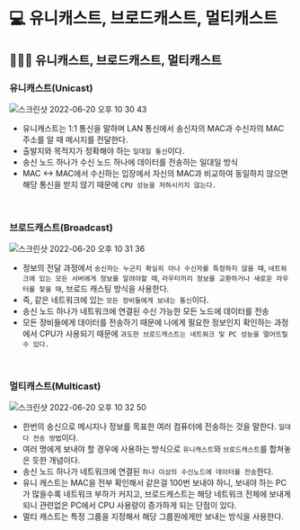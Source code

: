# 💻 유니캐스트, 브로드캐스트, 멀티캐스트

## 👨🏻‍💻 유니캐스트, 브로드캐스트, 멀티캐스트

### 유니캐스트(Unicast)

![스크린샷 2022-06-20 오후 10 30 43](https://user-images.githubusercontent.com/64779472/174612654-e7d99140-5f67-491e-bb7a-da391624f2f2.png)

- 유니캐스트는 1:1 통신을 말하며 LAN 통신에서 송신자의 MAC과 수신자의 MAC 주소를 알 때 메시지를 전달한다.
- 출발지와 목적지가 정확해야 하는 `일대일 통신`이다.
- 송신 노드 하나가 수신 노드 하나에 데이터를 전송하는 일대일 방식
- MAC <-> MAC에서 수신하는 입장에서 자신의 MAC과 비교하여 동일하지 않으면 해당 통신을 받지 않기 때문에 `CPU 성능을 저하시키지 않는다.`

<br />

### 브로드캐스트(Broadcast)

![스크린샷 2022-06-20 오후 10 31 36](https://user-images.githubusercontent.com/64779472/174612787-d83623f3-05cd-4f7d-9f00-9e306ba64b7d.png)

- 정보의 전달 과정에서 `송신자는 누군지 확실히 아나 수신자를 특정하지 않을 때`, `네트워크에 있는 모든 서버에게 정보를 알려야할 때`, `라우터끼리 정보를 교환하거나 새로운 라우터를 찾을 때`, 브로드 캐스팅 방식을 사용한다.
- 즉, 같은 네트워크에 있는 `모든 장비들에게 보내는 통신`이다.
- 송신 노드 하나가 네트워크에 연결된 수신 가능한 모든 노드에 데이터를 전송
- 모든 장비들에게 데이터를 전송하기 때문에 나에게 필요한 정보인지 확인하는 과정에서 CPU가 사용되기 때문에 `과도한 브로드캐스트는 네트워크 및 PC 성능을 떨어뜨릴 수 있다.`

<br />

### 멀티캐스트(Multicast)

![스크린샷 2022-06-20 오후 10 32 50](https://user-images.githubusercontent.com/64779472/174613014-96873e6b-b600-4d37-8240-c34f27826bc6.png)

- 한번의 송신으로 메시지나 정보를 목표한 여러 컴퓨터에 전송하는 것을 말한다. `일대다 전송 방법`이다.
- 여러 명에게 보내야 할 경우에 사용하는 방식으로 `유니캐스트`와 `브로드캐스트`를 합쳐놓은 듯한 개념이다.
- 송신 노드 하나가 네트워크에 연결된 `하나 이상의 수신노드에 데이터를 전송`한다.
- 유니 캐스트는 MAC을 전부 확인해서 같은걸 100번 보내야 하니, 보내야 하는 PC가 많을수록 네트워크 부하가 커지고, 브로드캐스트는 해당 네트워크 전체에 보내게 되니 관련없은 PC에서 CPU 사용량이 증가하게 되는 단점이 있다.
- 멀티 캐스트는 특정 그룹을 지정해서 해당 그룹원에게만 보내는 방식을 사용한다.

<br />
